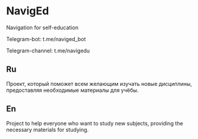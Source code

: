 # NavigEd
Navigation for self-education


Telegram-bot:       t.me/naviged_bot

Telegram-channel:   t.me/navigedu

## Ru
Проект, который поможет всем желающим изучать новые дисциплины,
предоставляя необходимые материалы для учёбы.

## En
Project to help everyone who want to study new subjects,
providing the necessary materials for studying.
